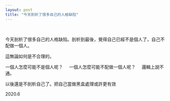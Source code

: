 ```yaml
---
layout: post
title: "今天剖析了很多自己的人格缺陷"
---
```


  
&nbsp;
&nbsp;



今天剖析了很多自己的人格缺陷。剖析到最後，覺得自己已經不是個人了，自己不配做一個人。

這無論如何是不合理的。

一個人怎麼可能不是個人呢？
&nbsp;
&nbsp;
一個人怎麼可能不配做一個人呢？
&nbsp;
&nbsp;
邏輯上說不通。

以後還是不剖析自己了。把自己當做黑盒處理或許更有效

2020.6